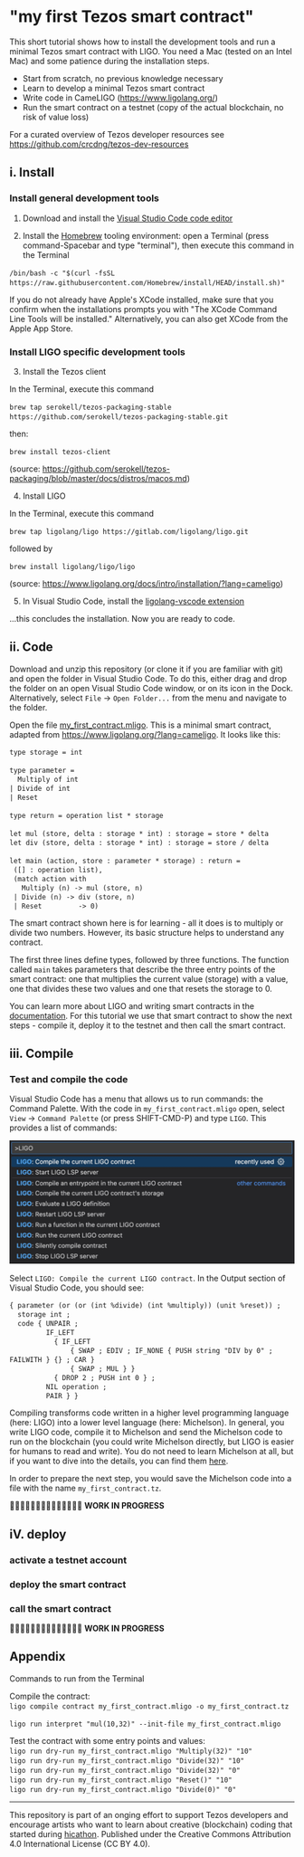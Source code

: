# "my first Tezos smart contract"

This short tutorial shows how to install the development tools and run a minimal Tezos smart contract with LIGO. You need a Mac (tested on an Intel Mac) and some patience during the installation steps.

- Start from scratch, no previous knowledge necessary 
- Learn to develop a minimal Tezos smart contract 
- Write code in CameLIGO (https://www.ligolang.org/)
- Run the smart contract on a testnet (copy of the actual blockchain, no risk of value loss)

For a curated overview of Tezos developer resources see https://github.com/crcdng/tezos-dev-resources

## i. Install

### Install general development tools 

1. Download and install the [Visual Studio Code code editor](https://code.visualstudio.com/)

2. Install the [Homebrew](https://brew.sh/) tooling environment: open a Terminal (press command-Spacebar and type "terminal"), then execute this command in the Terminal 

`/bin/bash -c "$(curl -fsSL https://raw.githubusercontent.com/Homebrew/install/HEAD/install.sh)"`

If you do not already have Apple's XCode installed, make sure that you confirm when the installations prompts you with "The XCode Command Line Tools will be installed." Alternatively, you can also get XCode from the Apple App Store.

### Install LIGO specific development tools 

3. Install the Tezos client 

In the Terminal, execute this command 

`brew tap serokell/tezos-packaging-stable https://github.com/serokell/tezos-packaging-stable.git`

then:

`brew install tezos-client`

(source: https://github.com/serokell/tezos-packaging/blob/master/docs/distros/macos.md)

4. Install LIGO 

In the Terminal, execute this command 

`brew tap ligolang/ligo https://gitlab.com/ligolang/ligo.git`

followed by

`brew install ligolang/ligo/ligo`

(source: https://www.ligolang.org/docs/intro/installation/?lang=cameligo)

5. In Visual Studio Code, install the [ligolang-vscode extension](https://marketplace.visualstudio.com/items?itemName=ligolang-publish.ligo-vscode) 

...this concludes the installation. Now you are ready to code.

## ii. Code  

Download and unzip this repository (or clone it if you are familiar with git) and open the folder in Visual Studio Code. To do this, either drag and drop the folder on an open Visual Studio Code window, or on its icon in the Dock. Alternatively, select `File` -> `Open Folder...` from the menu and navigate to the folder. 

Open the file [my_first_contract.mligo](my_first_contract.mligo). This is a minimal smart contract, adapted from https://www.ligolang.org/?lang=cameligo. It looks like this: 

```ligo
type storage = int

type parameter =
  Multiply of int
| Divide of int
| Reset

type return = operation list * storage

let mul (store, delta : storage * int) : storage = store * delta
let div (store, delta : storage * int) : storage = store / delta
   
let main (action, store : parameter * storage) : return =
 ([] : operation list),   
 (match action with
   Multiply (n) -> mul (store, n)
 | Divide (n) -> div (store, n)
 | Reset         -> 0)
```

The smart contract shown here is for learning - all it does is to multiply or divide two numbers. However, its basic structure helps to understand any contract.

The first three lines define types, followed by three functions. The function called `main` takes parameters that describe the three entry points of the smart contract: one that multiplies the current value (storage) with a value, one that divides these two values and one that resets the storage to 0. 

You can learn more about LIGO and writing smart contracts in the [documentation](https://www.ligolang.org/docs/intro/introduction?lang=cameligo). For this tutorial we use that smart contract to show the next steps - compile it, deploy it to the testnet and then call the smart contract.

## iii. Compile 

### Test and compile the code 
 
Visual Studio Code has a menu that allows us to run commands: the Command Palette. With the code in `my_first_contract.mligo` open, select `View` -> `Command Palette` (or press SHIFT-CMD-P) and type `LIGO`. This provides a list of commands: 

![](images/vscode_ligo_commands.jpg)

Select `LIGO: Compile the current LIGO contract`. In the Output section of Visual Studio Code, you should see: 

```
{ parameter (or (or (int %divide) (int %multiply)) (unit %reset)) ;
  storage int ;
  code { UNPAIR ;
         IF_LEFT
           { IF_LEFT
               { SWAP ; EDIV ; IF_NONE { PUSH string "DIV by 0" ; FAILWITH } {} ; CAR }
               { SWAP ; MUL } }
           { DROP 2 ; PUSH int 0 } ;
         NIL operation ;
         PAIR } }
```

Compiling transforms code written in a higher level programming language (here: LIGO) into a lower level language (here: Michelson). In general, you write LIGO code, compile it to Michelson and send the Michelson code to run on the blockchain (you could write Michelson directly, but LIGO is easier for humans to read and write). You do not need to learn Michelson at all, but if you want to dive into the details, you can find them [here](https://tezos.gitlab.io/active/michelson.html).

In order to prepare the next step, you would save the Michelson code into a file with the name `my_first_contract.tz`.

🚧🚧🚧🚧🚧🚧🚧🚧🚧🚧🚧🚧🚧🚧 
**WORK IN PROGRESS** 

## iV. deploy 

### activate a testnet account 

### deploy the smart contract

### call the smart contract


🚧🚧🚧🚧🚧🚧🚧🚧🚧🚧🚧🚧🚧🚧
**WORK IN PROGRESS** 


## Appendix

Commands to run from the Terminal   

Compile the contract:    
`ligo compile contract my_first_contract.mligo -o my_first_contract.tz`

`ligo run interpret "mul(10,32)" --init-file my_first_contract.mligo`

Test the contract with some entry points and values:        
`ligo run dry-run my_first_contract.mligo "Multiply(32)" "10"`        
`ligo run dry-run my_first_contract.mligo "Divide(32)" "10"`        
`ligo run dry-run my_first_contract.mligo "Divide(32)" "0"`        
`ligo run dry-run my_first_contract.mligo "Reset()" "10"`        
`ligo run dry-run my_first_contract.mligo "Divide(0)" "0"`    


---

This repository is part of an onging effort to support Tezos developers and encourage artists who want to learn about creative (blockchain)   coding that started during [hicathon](https://hicathon.xyz/). Published under the Creative Commons Attribution 4.0 International License (CC BY 4.0).
